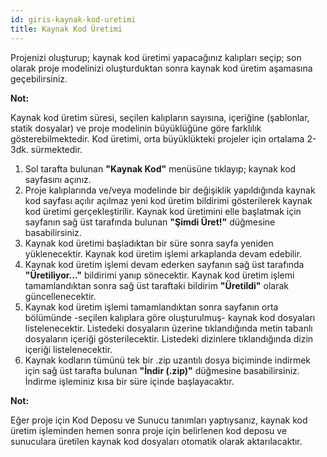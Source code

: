 ```yaml
---
id: giris-kaynak-kod-uretimi
title: Kaynak Kod Üretimi
---
```


<a id="aHeaderMenuAnchor" data-header-menu="Docs"></a>

Projenizi oluşturup; kaynak kod üretimi yapacağınız kalıpları seçip; son olarak proje modelinizi oluşturduktan sonra kaynak kod üretim aşamasına geçebilirsiniz.

<div class="panelize-infobox infobox-info">
    <p>
        <strong><i class="fas fa-info-circle"></i> Not:</strong>
    </p>
    <p>Kaynak kod üretim süresi, seçilen kalıpların sayısına, içeriğine (şablonlar, statik dosyalar) ve proje modelinin büyüklüğüne göre farklılık gösterebilmektedir. Kod üretimi, orta büyüklükteki projeler için ortalama 2-3dk. sürmektedir.</p>
</div>

1. Sol tarafta bulunan **"Kaynak Kod"** menüsüne tıklayıp; kaynak kod sayfasını açınız.
2. Proje kalıplarında ve/veya modelinde bir değişiklik yapıldığında kaynak kod sayfası açılır açılmaz yeni kod üretim bildirimi gösterilerek kaynak kod üretimi gerçekleştirilir. Kaynak kod üretimini elle başlatmak için sayfanın sağ üst tarafında bulunan **"Şimdi Üret!"** düğmesine basabilirsiniz.
3. Kaynak kod üretimi başladıktan bir süre sonra sayfa yeniden yüklenecektir. Kaynak kod üretim işlemi arkaplanda devam edebilir.
4. Kaynak kod üretim işlemi devam ederken sayfanın sağ üst tarafında **"Üretiliyor..."** bildirimi yanıp sönecektir. Kaynak kod üretim işlemi tamamlandıktan sonra sağ üst taraftaki bildirim **"Üretildi"** olarak güncellenecektir.
5. Kaynak kod üretim işlemi tamamlandıktan sonra sayfanın orta bölümünde -seçilen kalıplara göre oluşturulmuş- kaynak kod dosyaları listelenecektir. Listedeki dosyaların üzerine tıklandığında metin tabanlı dosyaların içeriği gösterilecektir. Listedeki dizinlere tıklandığında dizin içeriği listelenecektir.
6. Kaynak kodların tümünü tek bir .zip uzantılı dosya biçiminde indirmek için sağ üst tarafta bulunan **"İndir (.zip)"** düğmesine basabilirsiniz. İndirme işleminiz kısa bir süre içinde başlayacaktır.

<div class="panelize-infobox infobox-info">
    <p>
        <strong><i class="fas fa-info-circle"></i> Not:</strong>
    </p>
    <p>Eğer proje için Kod Deposu ve Sunucu tanımları yaptıysanız, kaynak kod üretim işleminden hemen sonra proje için belirlenen kod deposu ve sunuculara üretilen kaynak kod dosyaları otomatik olarak aktarılacaktır.</p>
</div>